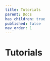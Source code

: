 ```yaml
---
title: Tutorials
parent: Docs
has_children: true
published: false
nav_order: 1
---
```


# Tutorials


